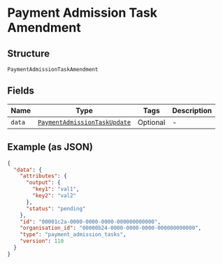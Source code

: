 
# Payment Admission Task Amendment

## Structure

`PaymentAdmissionTaskAmendment`

## Fields

| Name | Type | Tags | Description |
|  --- | --- | --- | --- |
| `data` | [`PaymentAdmissionTaskUpdate`](../../doc/models/payment-admission-task-update.md) | Optional | - |

## Example (as JSON)

```json
{
  "data": {
    "attributes": {
      "output": {
        "key1": "val1",
        "key2": "val2"
      },
      "status": "pending"
    },
    "id": "00001c2a-0000-0000-0000-000000000000",
    "organisation_id": "00000b24-0000-0000-0000-000000000000",
    "type": "payment_admission_tasks",
    "version": 110
  }
}
```

